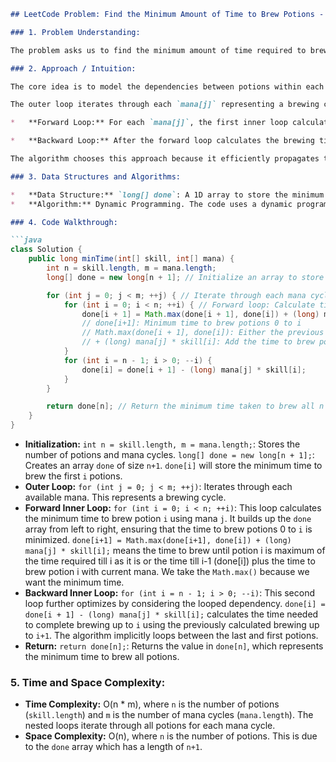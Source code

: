 ```markdown
## LeetCode Problem: Find the Minimum Amount of Time to Brew Potions - Explanation

### 1. Problem Understanding:

The problem asks us to find the minimum amount of time required to brew `n` potions.  We are given two arrays: `skill` and `mana`. `skill[i]` represents the skill level required to brew the `i`-th potion. `mana[j]` represents the mana available for use in the `j`-th brewing cycle. We can brew any potion in any order during a brewing cycle. The time to brew potion `i` using mana `j` is `mana[j] * skill[i]`.  The crucial constraint is that within each brewing cycle (determined by the `mana` array), we must brew the potions in a specific, dependent way. Each potion must be brewed *after* the previous potion and *before* the next potion in a loop.

### 2. Approach / Intuition:

The core idea is to model the dependencies between potions within each mana cycle using dynamic programming. We maintain an array `done` where `done[i]` represents the minimum time taken to brew potions 0 to `i-1`  *considering all previous mana cycles*.  The key to this is the observation that the potions must be brewed in order (though this ordering is not constant throughout the process).

The outer loop iterates through each `mana[j]` representing a brewing cycle. The inner loops then perform two crucial updates:

*   **Forward Loop:** For each `mana[j]`, the first inner loop calculates the minimum time to reach `done[i+1]`.  Since `done[i+1]` means having brewed potions from 0 to `i`, it depends on the previous potions (0 to `i-1`). We take the maximum of the current `done[i+1]` and the time taken to brew potions up to `i` plus the time to brew potion `i` using `mana[j]`. This ensures we always have the *minimum* time to reach this state, considering all previous cycles. `done[i + 1] = Math.max(done[i + 1], done[i]) + (long) mana[j] * skill[i];`

*   **Backward Loop:** After the forward loop calculates the brewing times assuming we always progress forward from the start of the array, this loop compensates for the looping nature of the potion dependency. By ensuring that we can also come from the higher-indexed potion, we guarantee optimality. `done[i] = done[i + 1] - (long) mana[j] * skill[i];` This essentially means, the time to arrive at `done[i]` is equivalent to the time at `done[i + 1]` minus the time taken to brew potion `i` with `mana[j]`.

The algorithm chooses this approach because it efficiently propagates the information about the minimum time taken to brew potions, while respecting the constraints on the dependencies within each cycle. The dynamic programming approach combined with the forward and backward loops strategically handles the loop dependency of potions.

### 3. Data Structures and Algorithms:

*   **Data Structure:** `long[] done`: A 1D array to store the minimum time taken to brew potions up to a certain index.
*   **Algorithm:** Dynamic Programming. The code uses a dynamic programming approach to calculate the minimum time. The core idea is to store the intermediate results in the `done` array. The two loops calculate and update the `done` array, ensuring we consider all possible brewing orders based on the problem's constraints.

### 4. Code Walkthrough:

```java
class Solution {
    public long minTime(int[] skill, int[] mana) {
        int n = skill.length, m = mana.length;
        long[] done = new long[n + 1]; // Initialize an array to store minimum times. done[i] represents time to brew potions 0 to i-1

        for (int j = 0; j < m; ++j) { // Iterate through each mana cycle
            for (int i = 0; i < n; ++i) { // Forward loop: Calculate time to brew potions up to index i
                done[i + 1] = Math.max(done[i + 1], done[i]) + (long) mana[j] * skill[i];
                // done[i+1]: Minimum time to brew potions 0 to i
                // Math.max(done[i + 1], done[i]): Either the previous minimum time for potions 0 to i, or the time to brew potion 0 to i-1
                // + (long) mana[j] * skill[i]: Add the time to brew potion i using mana[j]
            }
            for (int i = n - 1; i > 0; --i) {
                done[i] = done[i + 1] - (long) mana[j] * skill[i];
            }
        }

        return done[n]; // Return the minimum time taken to brew all n potions
    }
}
```

*   **Initialization:** `int n = skill.length, m = mana.length;`: Stores the number of potions and mana cycles. `long[] done = new long[n + 1];`: Creates an array `done` of size `n+1`. `done[i]` will store the minimum time to brew the first `i` potions.
*   **Outer Loop:** `for (int j = 0; j < m; ++j)`: Iterates through each available mana. This represents a brewing cycle.
*   **Forward Inner Loop:** `for (int i = 0; i < n; ++i)`: This loop calculates the minimum time to brew potion `i` using mana `j`. It builds up the `done` array from left to right, ensuring that the time to brew potions 0 to `i` is minimized. `done[i+1] = Math.max(done[i+1], done[i]) + (long) mana[j] * skill[i];` means the time to brew until potion i is maximum of the time required till i as it is or the time till i-1 (done[i]) plus the time to brew potion i with current mana. We take the `Math.max()` because we want the minimum time.
*   **Backward Inner Loop:** `for (int i = n - 1; i > 0; --i)`: This second loop further optimizes by considering the looped dependency. `done[i] = done[i + 1] - (long) mana[j] * skill[i];` calculates the time needed to complete brewing up to `i` using the previously calculated brewing up to `i+1`. The algorithm implicitly loops between the last and first potions.
*   **Return:** `return done[n];`: Returns the value in `done[n]`, which represents the minimum time to brew all potions.

### 5. Time and Space Complexity:

*   **Time Complexity:** O(n * m), where `n` is the number of potions (`skill.length`) and `m` is the number of mana cycles (`mana.length`).  The nested loops iterate through all potions for each mana cycle.
*   **Space Complexity:** O(n), where `n` is the number of potions. This is due to the `done` array which has a length of `n+1`.
